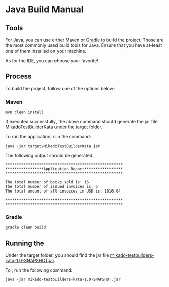# Java Build Manual

## Tools 

For Java, you can use either [Maven](https://maven.apache.org/) or [Gradle](https://gradle.org/) 
to build the project. Those are the most commonly used build tools for Java. Ensure 
that you have at-least one of them installed on your machine.  

As for the IDE, you can choose your favorite!  
 
## Process 

To build the project, follow one of the options below:    

### Maven 
```shell
mvn clean install 
```

If executed successfully, the above command should generate the jar file 
[MikadoTestBuilderKata](target/MikadoTestBuilderKata.jar) under the 
[target](target) folder.

To run the application, run the command: 
```shell
java -jar target\MikadoTestBuilderKata.jar
```
The following output should be generated: 
```shell
****************************************************
*****************Application Report*****************
****************************************************

The total number of books sold is: 16
The total number of issued invoices is: 6
The total amount of all invoices in USD is: 1016.04

****************************************************
****************************************************
```

### Gradle 
```shell
gradle clean build 
```

## Running the 
Under the target folder, you should find the jar file [mikado-testbuilders-kata-1.0-SNAPSHOT.jar](target/mikado-testbuilders-kata-1.0-SNAPSHOT.jar).

To , run the following command:
```shell
java -jar mikado-testbuilders-kata-1.0-SNAPSHOT.jar
```